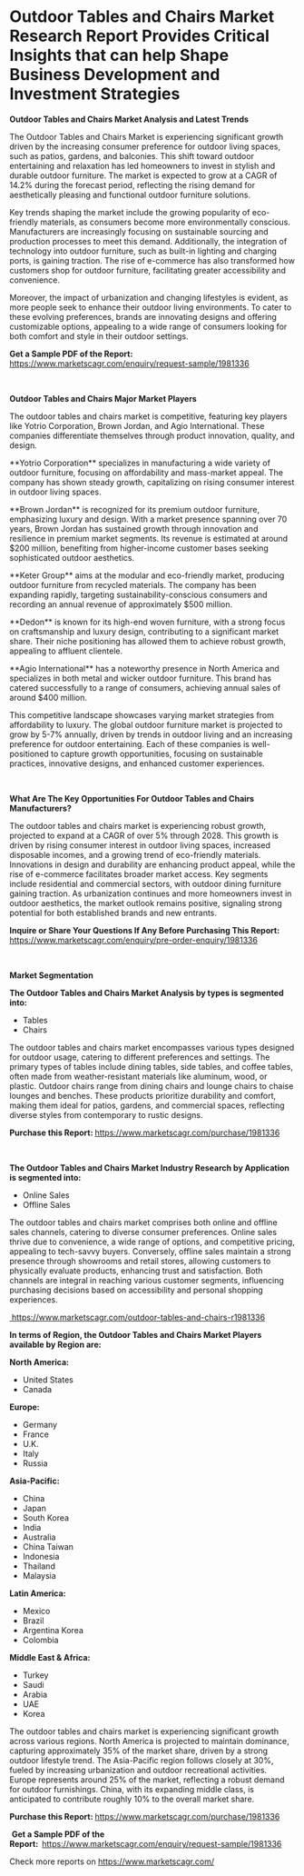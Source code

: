 <p><h1>Outdoor Tables and Chairs Market Research Report Provides Critical Insights that can help Shape Business Development and Investment Strategies</h1></p><p><strong>Outdoor Tables and Chairs Market Analysis and Latest Trends</strong></p>
<p><p>The Outdoor Tables and Chairs Market is experiencing significant growth driven by the increasing consumer preference for outdoor living spaces, such as patios, gardens, and balconies. This shift toward outdoor entertaining and relaxation has led homeowners to invest in stylish and durable outdoor furniture. The market is expected to grow at a CAGR of 14.2% during the forecast period, reflecting the rising demand for aesthetically pleasing and functional outdoor furniture solutions.</p><p>Key trends shaping the market include the growing popularity of eco-friendly materials, as consumers become more environmentally conscious. Manufacturers are increasingly focusing on sustainable sourcing and production processes to meet this demand. Additionally, the integration of technology into outdoor furniture, such as built-in lighting and charging ports, is gaining traction. The rise of e-commerce has also transformed how customers shop for outdoor furniture, facilitating greater accessibility and convenience.</p><p>Moreover, the impact of urbanization and changing lifestyles is evident, as more people seek to enhance their outdoor living environments. To cater to these evolving preferences, brands are innovating designs and offering customizable options, appealing to a wide range of consumers looking for both comfort and style in their outdoor settings.</p></p>
<p><strong>Get a Sample PDF of the Report:&nbsp;</strong> <a href="https://www.marketscagr.com/enquiry/request-sample/1981336?utm_campaign=2004&utm_medium=2&utm_source=Github&utm_content=ia&utm_term=05042025&utm_id=outdoor-tables-and-chairs">https://www.marketscagr.com/enquiry/request-sample/1981336</a></p>
<p>&nbsp;</p>
<p><strong>Outdoor Tables and Chairs Major Market Players</strong></p>
<p><p>The outdoor tables and chairs market is competitive, featuring key players like Yotrio Corporation, Brown Jordan, and Agio International. These companies differentiate themselves through product innovation, quality, and design.</p><p>**Yotrio Corporation** specializes in manufacturing a wide variety of outdoor furniture, focusing on affordability and mass-market appeal. The company has shown steady growth, capitalizing on rising consumer interest in outdoor living spaces.</p><p>**Brown Jordan** is recognized for its premium outdoor furniture, emphasizing luxury and design. With a market presence spanning over 70 years, Brown Jordan has sustained growth through innovation and resilience in premium market segments. Its revenue is estimated at around $200 million, benefiting from higher-income customer bases seeking sophisticated outdoor aesthetics.</p><p>**Keter Group** aims at the modular and eco-friendly market, producing outdoor furniture from recycled materials. The company has been expanding rapidly, targeting sustainability-conscious consumers and recording an annual revenue of approximately $500 million.</p><p>**Dedon** is known for its high-end woven furniture, with a strong focus on craftsmanship and luxury design, contributing to a significant market share. Their niche positioning has allowed them to achieve robust growth, appealing to affluent clientele.</p><p>**Agio International** has a noteworthy presence in North America and specializes in both metal and wicker outdoor furniture. This brand has catered successfully to a range of consumers, achieving annual sales of around $400 million.</p><p>This competitive landscape showcases varying market strategies from affordability to luxury. The global outdoor furniture market is projected to grow by 5-7% annually, driven by trends in outdoor living and an increasing preference for outdoor entertaining. Each of these companies is well-positioned to capture growth opportunities, focusing on sustainable practices, innovative designs, and enhanced customer experiences.</p></p>
<p>&nbsp;</p>
<p><strong>What Are The Key Opportunities For Outdoor Tables and Chairs Manufacturers?</strong></p>
<p><p>The outdoor tables and chairs market is experiencing robust growth, projected to expand at a CAGR of over 5% through 2028. This growth is driven by rising consumer interest in outdoor living spaces, increased disposable incomes, and a growing trend of eco-friendly materials. Innovations in design and durability are enhancing product appeal, while the rise of e-commerce facilitates broader market access. Key segments include residential and commercial sectors, with outdoor dining furniture gaining traction. As urbanization continues and more homeowners invest in outdoor aesthetics, the market outlook remains positive, signaling strong potential for both established brands and new entrants.</p></p>
<p><strong>Inquire or Share Your Questions If Any Before Purchasing This Report:</strong> <a href="https://www.marketscagr.com/enquiry/pre-order-enquiry/1981336?utm_campaign=2004&utm_medium=2&utm_source=Github&utm_content=ia&utm_term=05042025&utm_id=outdoor-tables-and-chairs">https://www.marketscagr.com/enquiry/pre-order-enquiry/1981336</a></p>
<p>&nbsp;</p>
<p><strong>Market Segmentation</strong></p>
<p><strong>The Outdoor Tables and Chairs Market Analysis by types is segmented into:</strong></p>
<p><ul><li>Tables</li><li>Chairs</li></ul></p>
<p><p>The outdoor tables and chairs market encompasses various types designed for outdoor usage, catering to different preferences and settings. The primary types of tables include dining tables, side tables, and coffee tables, often made from weather-resistant materials like aluminum, wood, or plastic. Outdoor chairs range from dining chairs and lounge chairs to chaise lounges and benches. These products prioritize durability and comfort, making them ideal for patios, gardens, and commercial spaces, reflecting diverse styles from contemporary to rustic designs.</p></p>
<p><strong>Purchase this Report:&nbsp;</strong><a href="https://www.marketscagr.com/purchase/1981336?utm_campaign=2004&utm_medium=2&utm_source=Github&utm_content=ia&utm_term=05042025&utm_id=outdoor-tables-and-chairs">https://www.marketscagr.com/purchase/1981336</a></p>
<p>&nbsp;</p>
<p><strong>The Outdoor Tables and Chairs Market Industry Research by Application is segmented into:</strong></p>
<p><ul><li>Online Sales</li><li>Offline Sales</li></ul></p>
<p><p>The outdoor tables and chairs market comprises both online and offline sales channels, catering to diverse consumer preferences. Online sales thrive due to convenience, a wide range of options, and competitive pricing, appealing to tech-savvy buyers. Conversely, offline sales maintain a strong presence through showrooms and retail stores, allowing customers to physically evaluate products, enhancing trust and satisfaction. Both channels are integral in reaching various customer segments, influencing purchasing decisions based on accessibility and personal shopping experiences.</p></p>
<p><a href="https://www.marketscagr.com/outdoor-tables-and-chairs-r1981336?utm_campaign=2004&utm_medium=2&utm_source=Github&utm_content=ia&utm_term=05042025&utm_id=outdoor-tables-and-chairs">&nbsp;https://www.marketscagr.com/outdoor-tables-and-chairs-r1981336</a></p>
<p><strong>In terms of Region, the Outdoor Tables and Chairs Market Players available by Region are:</strong></p>
<p>
    <p> <strong> North America: </strong>
        <ul>
            <li>United States</li>
            <li>Canada</li>
        </ul>
        </p> 
    <p> <strong> Europe: </strong>
        <ul>
            <li>Germany</li>
            <li>France</li>
            <li>U.K.</li>
            <li>Italy</li>
            <li>Russia</li>
        </ul>
        </p> 
    <p> <strong> Asia-Pacific: </strong>
        <ul>
            <li>China</li>
            <li>Japan</li>
            <li>South Korea</li>
            <li>India</li>
            <li>Australia</li>
            <li>China Taiwan</li>
            <li>Indonesia</li>
            <li>Thailand</li>
            <li>Malaysia</li>
        </ul>
        </p> 
    <p> <strong> Latin America: </strong>
        <ul>
            <li>Mexico</li>
            <li>Brazil</li>
            <li>Argentina Korea</li>
            <li>Colombia</li>
        </ul>
        </p> 
    <p> <strong> Middle East & Africa: </strong>
        <ul>
            <li>Turkey</li>
            <li>Saudi</li>
            <li>Arabia</li>
            <li>UAE</li>
            <li>Korea</li>
        </ul>
    </p>
    </p>
<p><p>The outdoor tables and chairs market is experiencing significant growth across various regions. North America is projected to maintain dominance, capturing approximately 35% of the market share, driven by a strong outdoor lifestyle trend. The Asia-Pacific region follows closely at 30%, fueled by increasing urbanization and outdoor recreational activities. Europe represents around 25% of the market, reflecting a robust demand for outdoor furnishings. China, with its expanding middle class, is anticipated to contribute roughly 10% to the overall market share.</p></p>
<p><strong>Purchase this Report: </strong><a href="https://www.marketscagr.com/purchase/1981336?utm_campaign=2004&utm_medium=2&utm_source=Github&utm_content=ia&utm_term=05042025&utm_id=outdoor-tables-and-chairs">https://www.marketscagr.com/purchase/1981336</a></p>
<p>&nbsp;<strong>Get a Sample PDF of the Report:&nbsp;&nbsp;</strong><a href="https://www.marketscagr.com/enquiry/request-sample/1981336?utm_campaign=2004&utm_medium=2&utm_source=Github&utm_content=ia&utm_term=05042025&utm_id=outdoor-tables-and-chairs">https://www.marketscagr.com/enquiry/request-sample/1981336</a></p>
<p><strong></strong></p>
<p>Check more reports on <a href="https://www.marketscagr.com/?utm_campaign=2004&utm_medium=2&utm_source=Github&utm_content=ia&utm_term=05042025&utm_id=outdoor-tables-and-chairs">https://www.marketscagr.com/</a></p>
